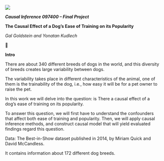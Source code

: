 ﻿![](images/Aspose.Words.a7e0959d-5448-427b-963b-a4a64598205a.001.png)

***Causal Inference 097400 – Final Project***

**The Causal Effect of a Dog’s Ease of Training on its Popularity**

*Gal Goldstein and Yonatan Kudlech*

🐶


**Intro**

There are about 340 different breeds of dogs in the world, and this diversity of breeds creates large variability between dogs. 

The variability takes place in different characteristics of the animal, one of them is the trainability of the dog, i.e., how easy it will be for a pet owner to raise the pet.

In this work we will delve into the question: is There a causal effect of a dog’s ease of training on its popularity. 

To answer this question, we will first have to understand the confounders that affect both ease of training and popularity. Then, we will apply causal inference methods, and construct causal model that will yield evaluated findings regard this question.



Data: The Best-in-Show dataset published in 2014, by Miriam Quick and David McCandless.

It contains information about 172 different dog breeds.

